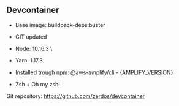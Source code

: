 ## Devcontainer

- Base image: buildpack-deps:buster
- GIT updated
- Node: 10.16.3 \
- Yarn: 1.17.3

- Installed trough npm: @aws-amplify/cli - {AMPLIFY_VERSION}
- Zsh + Oh my zsh!


Git repository: https://github.com/zerdos/devcontainer
